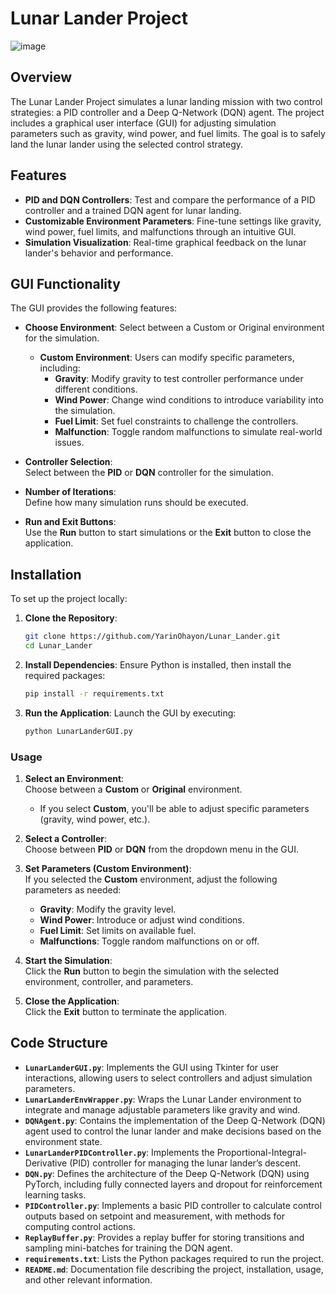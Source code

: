 # Lunar Lander Project
![image](https://github.com/user-attachments/assets/91c2c201-adf6-463b-b648-65fffed49520)

## Overview

The Lunar Lander Project simulates a lunar landing mission with two control strategies: a PID controller and a Deep Q-Network (DQN) agent. The project includes a graphical user interface (GUI) for adjusting simulation parameters such as gravity, wind power, and fuel limits. The goal is to safely land the lunar lander using the selected control strategy.

## Features

- **PID and DQN Controllers**: Test and compare the performance of a PID controller and a trained DQN agent for lunar landing.
- **Customizable Environment Parameters**: Fine-tune settings like gravity, wind power, fuel limits, and malfunctions through an intuitive GUI.
- **Simulation Visualization**: Real-time graphical feedback on the lunar lander's behavior and performance.

## GUI Functionality

The GUI provides the following features:
- **Choose Environment**:
  Select between a Custom or Original environment for the simulation.
  - **Custom Environment**: Users can modify specific parameters, including:
    - **Gravity**: Modify gravity to test controller performance under different conditions.
    - **Wind Power**: Change wind conditions to introduce variability into the simulation.
    - **Fuel Limit**: Set fuel constraints to challenge the controllers.
    - **Malfunction**: Toggle random malfunctions to simulate real-world issues.
    
- **Controller Selection**:  
  Select between the **PID** or **DQN** controller for the simulation.

- **Number of Iterations**:  
  Define how many simulation runs should be executed.

- **Run and Exit Buttons**:  
  Use the **Run** button to start simulations or the **Exit** button to close the application.

## Installation

To set up the project locally:

1. **Clone the Repository**:
    ```bash
    git clone https://github.com/YarinOhayon/Lunar_Lander.git
    cd Lunar_Lander
    ```

2. **Install Dependencies**:
   Ensure Python is installed, then install the required packages:
    ```bash
    pip install -r requirements.txt
    ```

3. **Run the Application**:
   Launch the GUI by executing:
    ```bash
    python LunarLanderGUI.py
    ```

### Usage

1. **Select an Environment**:  
   Choose between a **Custom** or **Original** environment.
   - If you select **Custom**, you'll be able to adjust specific parameters (gravity, wind power, etc.).

2. **Select a Controller**:  
   Choose between **PID** or **DQN** from the dropdown menu in the GUI.

3. **Set Parameters (Custom Environment)**:  
   If you selected the **Custom** environment, adjust the following parameters as needed:
   - **Gravity**: Modify the gravity level.
   - **Wind Power**: Introduce or adjust wind conditions.
   - **Fuel Limit**: Set limits on available fuel.
   - **Malfunctions**: Toggle random malfunctions on or off.

4. **Start the Simulation**:  
   Click the **Run** button to begin the simulation with the selected environment, controller, and parameters.

5. **Close the Application**:  
   Click the **Exit** button to terminate the application.

## Code Structure

- **`LunarLanderGUI.py`**: Implements the GUI using Tkinter for user interactions, allowing users to select controllers and adjust simulation parameters.
- **`LunarLanderEnvWrapper.py`**: Wraps the Lunar Lander environment to integrate and manage adjustable parameters like gravity and wind.
- **`DQNAgent.py`**: Contains the implementation of the Deep Q-Network (DQN) agent used to control the lunar lander and make decisions based on the environment state.
- **`LunarLanderPIDController.py`**: Implements the Proportional-Integral-Derivative (PID) controller for managing the lunar lander’s descent.
- **`DQN.py`**: Defines the architecture of the Deep Q-Network (DQN) using PyTorch, including fully connected layers and dropout for reinforcement learning tasks.
- **`PIDController.py`**: Implements a basic PID controller to calculate control outputs based on setpoint and measurement, with methods for computing control actions.
- **`ReplayBuffer.py`**: Provides a replay buffer for storing transitions and sampling mini-batches for training the DQN agent.
- **`requirements.txt`**: Lists the Python packages required to run the project.
- **`README.md`**: Documentation file describing the project, installation, usage, and other relevant information.
